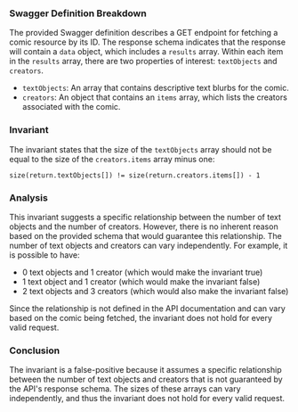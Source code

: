 ### Swagger Definition Breakdown
The provided Swagger definition describes a GET endpoint for fetching a comic resource by its ID. The response schema indicates that the response will contain a `data` object, which includes a `results` array. Within each item in the `results` array, there are two properties of interest: `textObjects` and `creators`. 

- `textObjects`: An array that contains descriptive text blurbs for the comic.
- `creators`: An object that contains an `items` array, which lists the creators associated with the comic.

### Invariant
The invariant states that the size of the `textObjects` array should not be equal to the size of the `creators.items` array minus one: 

`size(return.textObjects[]) != size(return.creators.items[]) - 1`

### Analysis
This invariant suggests a specific relationship between the number of text objects and the number of creators. However, there is no inherent reason based on the provided schema that would guarantee this relationship. The number of text objects and creators can vary independently. For example, it is possible to have:
- 0 text objects and 1 creator (which would make the invariant true)
- 1 text object and 1 creator (which would make the invariant false)
- 2 text objects and 3 creators (which would also make the invariant false)

Since the relationship is not defined in the API documentation and can vary based on the comic being fetched, the invariant does not hold for every valid request. 

### Conclusion
The invariant is a false-positive because it assumes a specific relationship between the number of text objects and creators that is not guaranteed by the API's response schema. The sizes of these arrays can vary independently, and thus the invariant does not hold for every valid request.
